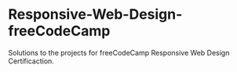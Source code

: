 # Responsive-Web-Design-freeCodeCamp
Solutions to the projects for freeCodeCamp Responsive Web Design Certificaction.
